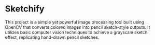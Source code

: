 # Sketchify
This project is a simple yet powerful image processing tool built using OpenCV that converts colored images into pencil sketch-style outputs. It utilizes basic computer vision techniques to achieve a grayscale sketch effect, replicating hand-drawn pencil sketches.
